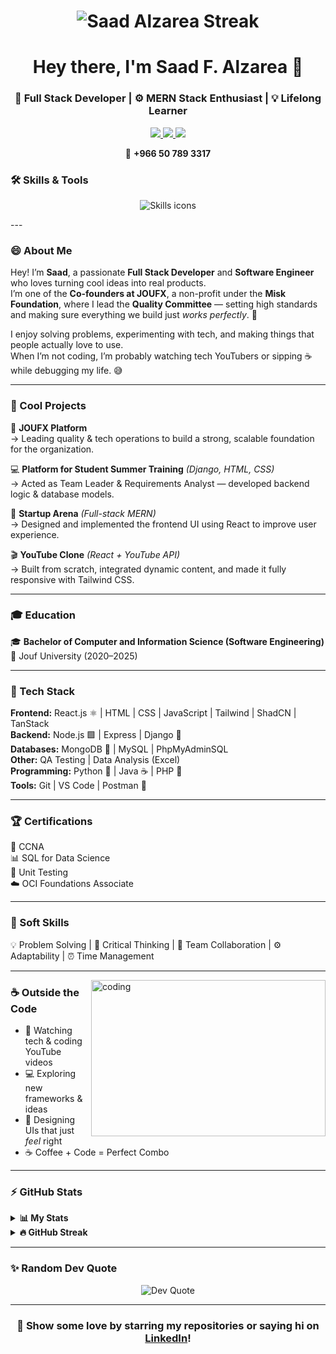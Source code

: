<h1 align="center">
  <img src="https://github-readme-streak-stats.herokuapp.com?user=SaadAlzarea&theme=dark&hide_border=true&background=0D1117&ring=3b82f6&fire=3b82f6&currStreakNum=ffffff&sideNums=ffffff&currStreakLabel=3b82f6&sideLabels=3b82f6&dates=9ca3af" alt="Saad Alzarea Streak" />
</h1>






<h1 align="center">Hey there, I'm Saad F. Alzarea 👋</h1>
<h3 align="center">🚀 Full Stack Developer | ⚙️ MERN Stack Enthusiast | 💡 Lifelong Learner</h3>

<p align="center">
  <a href="mailto:sfalzarea@gmail.com">
    <img src="https://img.shields.io/badge/-Email-D14836?style=flat-square&logo=Gmail&logoColor=white" />
  </a>
  <a href="https://linkedin.com/in/saad-f-alzarea-866a61305">
    <img src="https://img.shields.io/badge/-LinkedIn-0e76a8?style=flat-square&logo=Linkedin&logoColor=white" />
  </a>
  <a href="https://x.com/swe_salzarea?s=11&t=MXwYyz4jwVWD9_fM56RzCw">
    <img src="https://img.shields.io/badge/-Twitter-00acee?style=flat-square&logo=Twitter&logoColor=white" />
  </a>
</p>

<p align="center">
  📱 <strong>+966 50 789 3317</strong>
</p>

### 🛠️ Skills & Tools

<p align="center">
  <img src="https://skillicons.dev/icons?i=react,nodejs,ts,js,python,mysql,postgres,html,css,tailwind,nextjs,express,figma,git" alt="Skills icons" />
</p>
---

### 😄 About Me

Hey! I’m **Saad**, a passionate **Full Stack Developer** and **Software Engineer** who loves turning cool ideas into real products.  
I’m one of the **Co-founders at JOUFX**, a non-profit under the **Misk Foundation**, where I lead the **Quality Committee** — setting high standards and making sure everything we build just *works perfectly*. 💪  

I enjoy solving problems, experimenting with tech, and making things that people actually love to use.  
When I’m not coding, I’m probably watching tech YouTubers or sipping ☕ while debugging my life. 😅

---

### 🧩 Cool Projects

🧠 **JOUFX Platform**  
→ Leading quality & tech operations to build a strong, scalable foundation for the organization.  

💻 **Platform for Student Summer Training** *(Django, HTML, CSS)*  
→ Acted as Team Leader & Requirements Analyst — developed backend logic & database models.  

🚀 **Startup Arena** *(Full-stack MERN)*  
→ Designed and implemented the frontend UI using React to improve user experience.  

🎬 **YouTube Clone** *(React + YouTube API)*  
→ Built from scratch, integrated dynamic content, and made it fully responsive with Tailwind CSS.

---

### 🎓 Education

🎓 **Bachelor of Computer and Information Science (Software Engineering)**  
📍 Jouf University (2020–2025)

---

### 🧠 Tech Stack

**Frontend:** React.js ⚛️ | HTML | CSS | JavaScript | Tailwind | ShadCN | TanStack  
**Backend:** Node.js 🟩 | Express | Django 🐍  
**Databases:** MongoDB 🍃 | MySQL | PhpMyAdminSQL  
**Other:** QA Testing | Data Analysis (Excel)  
**Programming:** Python 🐍 | Java ☕ | PHP 🧩  
**Tools:** Git | VS Code | Postman 🚀  

---

### 🏆 Certifications

🏅 CCNA  
📊 SQL for Data Science  
🧪 Unit Testing  
☁️ OCI Foundations Associate  

---

### 💬 Soft Skills

💡 Problem Solving | 🧠 Critical Thinking | 🤝 Team Collaboration | ⚙️ Adaptability | ⏰ Time Management  

---

<img align="right" height="250" width="375" alt="coding" src="https://raw.githubusercontent.com/iampavangandhi/iampavangandhi/master/gifs/coder.gif" />

### ☕ Outside the Code

- 🎥 Watching tech & coding YouTube videos  
- 💻 Exploring new frameworks & ideas  
- 🎨 Designing UIs that just *feel* right  
- ☕ Coffee + Code = Perfect Combo  

---

### ⚡ GitHub Stats

<details>
  <summary><b>📊 My Stats</b></summary>

  <img height="180em" src="https://github-readme-stats.vercel.app/api?username=SaadAlzarea&show_icons=true&hide_border=true&count_private=true&include_all_commits=true" />
  <img height="180em" src="https://github-readme-stats.vercel.app/api/top-langs/?username=SaadAlzarea&layout=compact&langs_count=8&hide_border=true" />
</details>

<details>
  <summary><b>🔥 GitHub Streak</b></summary>
  <img height="180em" src="https://github-readme-streak-stats.herokuapp.com/?user=SaadAlzarea&hide_border=true" />
</details>

---

<h3 align="left">✨ Random Dev Quote</h3>
<p align="center">
  <img src="https://quotes-github-readme.vercel.app/api?type=horizontal&theme=dark" alt="Dev Quote" />
</p>

---

<div align="center">

### 💖 Show some love by starring my repositories or saying hi on [LinkedIn](https://linkedin.com/in/saad-f-alzarea-866a61305)!

</div>



